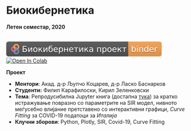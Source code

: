 # Биокибернетика 

**Летен семестар, 2020** <br> <br>

[![Binder](https://github.com/zelenkastiot/binder_badges/blob/master/badges/covid19book-badge.svg)](https://mybinder.org/v2/gh/zelenkastiot/COVID-19_book/master?urlpath=lab/tree/content/)
[![Open In Colab](https://colab.research.google.com/assets/colab-badge.svg)](https://colab.research.google.com/drive/1CiiyvS2x_6rDYZqDF9ioTrFKxT7b5QRz?usp=sharing%2Fgithub%2Fzelenkastiot%2FCOVID-19_book%2Fblob%2Fmaster%2Fcontent%2F02_codingSIR%2F2_scenario.ipynb)

**Проект** 

- **Ментори**: Акад. д-р Љупчо Коцарев, д-р Ласко Баснарков<br>
- **Студенти:** Филип Карафилоски, Кирил Зеленковски <br>
- **Тема**: Репродусибилна Jupyter книга (достапна [тука](https://github.com/zelenkastiot/COVID-19_book)) за кратко истражување повразно со параметрите на SIR модел, нивното меѓусебно влијание претставено со интерактивни графици, *Curve Fitting* за COVID-19 податоци за *Италија* 
- **Клучни зборови**: Python, Plotly, SIR, Covid-19, Curve Fitting
